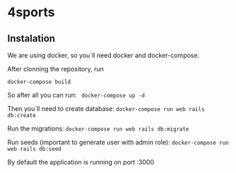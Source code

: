 # 4sports

## Instalation
We are using docker, so you`ll need docker and docker-compose.

After clonning the repository, run

``` docker-compose build ```

So after all you can run:
``` docker-compose up -d```

Then you`ll need to create database:
``` docker-compose run web rails db:create ```

Run the migrations: 
``` docker-compose run web rails db:migrate ```

Run seeds (important to generate user with admin role):
``` docker-compose run web rails db:seed ```

By default the application is running on port :3000
